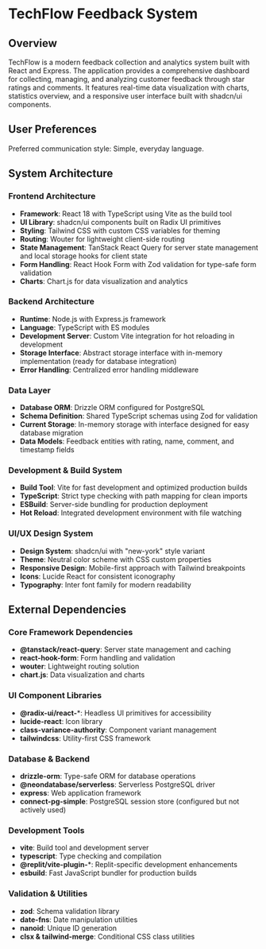 # TechFlow Feedback System

## Overview

TechFlow is a modern feedback collection and analytics system built with React and Express. The application provides a comprehensive dashboard for collecting, managing, and analyzing customer feedback through star ratings and comments. It features real-time data visualization with charts, statistics overview, and a responsive user interface built with shadcn/ui components.

## User Preferences

Preferred communication style: Simple, everyday language.

## System Architecture

### Frontend Architecture
- **Framework**: React 18 with TypeScript using Vite as the build tool
- **UI Library**: shadcn/ui components built on Radix UI primitives
- **Styling**: Tailwind CSS with custom CSS variables for theming
- **Routing**: Wouter for lightweight client-side routing
- **State Management**: TanStack React Query for server state management and local storage hooks for client state
- **Form Handling**: React Hook Form with Zod validation for type-safe form validation
- **Charts**: Chart.js for data visualization and analytics

### Backend Architecture
- **Runtime**: Node.js with Express.js framework
- **Language**: TypeScript with ES modules
- **Development Server**: Custom Vite integration for hot reloading in development
- **Storage Interface**: Abstract storage interface with in-memory implementation (ready for database integration)
- **Error Handling**: Centralized error handling middleware

### Data Layer
- **Database ORM**: Drizzle ORM configured for PostgreSQL
- **Schema Definition**: Shared TypeScript schemas using Zod for validation
- **Current Storage**: In-memory storage with interface designed for easy database migration
- **Data Models**: Feedback entities with rating, name, comment, and timestamp fields

### Development & Build System
- **Build Tool**: Vite for fast development and optimized production builds
- **TypeScript**: Strict type checking with path mapping for clean imports
- **ESBuild**: Server-side bundling for production deployment
- **Hot Reload**: Integrated development environment with file watching

### UI/UX Design System
- **Design System**: shadcn/ui with "new-york" style variant
- **Theme**: Neutral color scheme with CSS custom properties
- **Responsive Design**: Mobile-first approach with Tailwind breakpoints
- **Icons**: Lucide React for consistent iconography
- **Typography**: Inter font family for modern readability

## External Dependencies

### Core Framework Dependencies
- **@tanstack/react-query**: Server state management and caching
- **react-hook-form**: Form handling and validation
- **wouter**: Lightweight routing solution
- **chart.js**: Data visualization and charts

### UI Component Libraries
- **@radix-ui/react-***: Headless UI primitives for accessibility
- **lucide-react**: Icon library
- **class-variance-authority**: Component variant management
- **tailwindcss**: Utility-first CSS framework

### Database & Backend
- **drizzle-orm**: Type-safe ORM for database operations
- **@neondatabase/serverless**: Serverless PostgreSQL driver
- **express**: Web application framework
- **connect-pg-simple**: PostgreSQL session store (configured but not actively used)

### Development Tools
- **vite**: Build tool and development server
- **typescript**: Type checking and compilation
- **@replit/vite-plugin-***: Replit-specific development enhancements
- **esbuild**: Fast JavaScript bundler for production builds

### Validation & Utilities
- **zod**: Schema validation library
- **date-fns**: Date manipulation utilities
- **nanoid**: Unique ID generation
- **clsx & tailwind-merge**: Conditional CSS class utilities